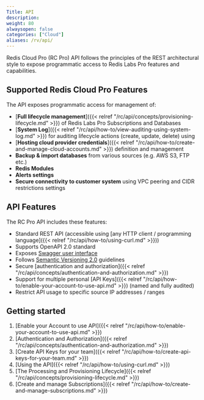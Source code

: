 ```yaml
---
Title: API
description:
weight: 80
alwaysopen: false
categories: ["Cloud"]
aliases: /rv/api/
---
```

Redis Cloud Pro (RC Pro) API follows the principles of the REST architectural style to expose programmatic access to Redis Labs Pro features and capabilities.

## Supported Redis Cloud Pro Features

The API exposes programmatic access for management of:

- [**Full lifecycle management**]({{< relref  "/rc/api/concepts/provisioning-lifecycle.md" >}}) of Redis Labs Pro Subscriptions and Databases
- [**System Log**]({{< relref  "/rc/api/how-to/view-auditing-using-system-log.md" >}}) for auditing lifecycle actions (create, update, delete) using
- [**Hosting cloud provider credentials**]({{< relref  "/rc/api/how-to/create-and-manage-cloud-accounts.md" >}}) definition and management
- **Backup & import databases** from various sources (e.g. AWS S3, FTP etc.)
- **Redis Modules**
- **Alerts settings**
- **Secure connectivity to customer system** using VPC peering and CIDR restrictions settings

## API Features

The RC Pro API includes these features:

- Standard REST API (accessible using [any HTTP client / programming language]({{< relref  "/rc/api/how-to/using-curl.md" >}}))
- Supports OpenAPI 2.0 standard
- Exposes [Swagger user interface](https://api.redislabs.com/v1/swagger-ui.html)
- Follows [Semantic Versioning 2.0](https://semver.org/#semantic-versioning-200) guidelines
- Secure [authentication and authorization]({{< relref  "/rc/api/concepts/authentication-and-authorization.md" >}})
- Support for multiple personal [API Keys]({{< relref  "/rc/api/how-to/enable-your-account-to-use-api.md" >}}) (named and fully audited)
- Restrict API usage to specific source IP addresses / ranges

## Getting started

1. [Enable your Account to use API]({{< relref  "/rc/api/how-to/enable-your-account-to-use-api.md" >}})
1. [Authentication and Authorization]({{< relref  "/rc/api/concepts/authentication-and-authorization.md" >}})
1. [Create API Keys for your team]({{< relref  "/rc/api/how-to/create-api-keys-for-your-team.md" >}})
1. [Using the API]({{< relref  "/rc/api/how-to/using-curl.md" >}})
1. [The Processing and Provisioning Lifecycle]({{< relref  "/rc/api/concepts/provisioning-lifecycle.md" >}})
1. [Create and manage Subscriptions]({{< relref  "/rc/api/how-to/create-and-manage-subscriptions.md" >}})

